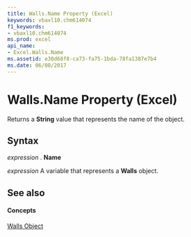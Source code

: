 ```yaml
---
title: Walls.Name Property (Excel)
keywords: vbaxl10.chm614074
f1_keywords:
- vbaxl10.chm614074
ms.prod: excel
api_name:
- Excel.Walls.Name
ms.assetid: e30d68f8-ca73-fa75-1bda-78fa1387e7b4
ms.date: 06/08/2017
---
```



# Walls.Name Property (Excel)

Returns a  **String** value that represents the name of the object.


## Syntax

 _expression_ . **Name**

 _expression_ A variable that represents a **Walls** object.


## See also


#### Concepts


[Walls Object](Excel.Walls(objec).md)

